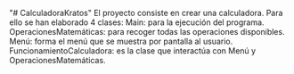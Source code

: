 "# CalculadoraKratos" 
El proyecto consiste en crear una calculadora.
Para ello se han elaborado 4 clases:
Main: para la ejecución del programa.
OperacionesMatemáticas: para recoger todas las operaciones disponibles.
Menú: forma el menú que se muestra por pantalla al usuario.
FuncionamientoCalculadora: es la clase que interactúa con Menú y OperacionesMatemáticas.

